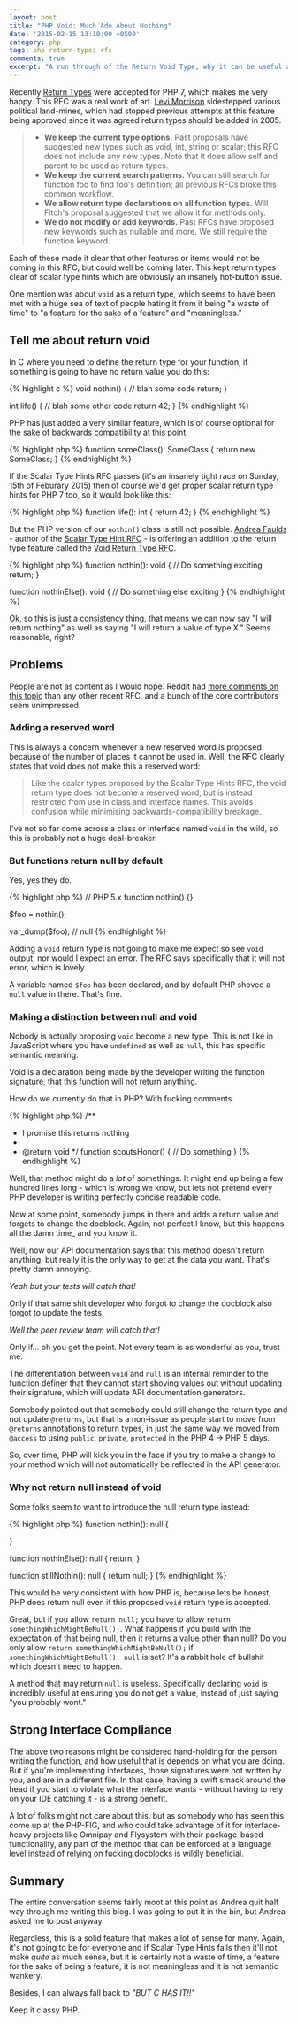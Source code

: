 ```yaml
---
layout: post
title: "PHP Void: Much Ado About Nothing"
date: '2015-02-15 13:10:00 +0500'
category: php
tags: php return-types rfc
comments: true
excerpt: "A run through of the Return Void Type, why it can be useful and why some of the points against are not so strong to me."
---
```


Recently [Return Types] were accepted for PHP 7, which makes me very happy. This RFC was a real work of art. [Levi Morrison] sidestepped various political land-mines, which had stopped previous attempts at this feature being approved since it was agreed return types should be added in 2005.

> * **We keep the current type options.** Past proposals have suggested new types such as void, int, string or scalar; this RFC does not include any new types. Note that it does allow self and parent to be used as return types.
> * **We keep the current search patterns.** You can still search for function foo to find foo's definition; all previous RFCs broke this common workflow.
> * **We allow return type declarations on all function types.** Will Fitch's proposal suggested that we allow it for methods only.
> * **We do not modify or add keywords.** Past RFCs have proposed new keywords such as nullable and more. We still require the function keyword.

Each of these made it clear that other features or items would not be coming in this RFC, but could well be coming later. This kept return types clear of scalar type hints which are obviously an insanely hot-button issue.

One mention was about `void` as a return type, which seems to have been met with a huge sea of text of people hating it from it being "a waste of time" to "a feature for the sake of a feature" and "meaningless."

[Return Types]: https://wiki.php.net/rfc/return_types
[Levi Morrison]: https://twitter.com/morrisonlevi

## Tell me about return void

In C where you need to define the return type for your function, if something is going to have no return value you do this:

{% highlight c %}
void nothin() {
  // blah some code
  return;
}

int life() {
  // blah some other code
  return 42;
}
{% endhighlight %}

PHP has just added a very similar feature, which is of course optional for the sake of backwards compatibility at this point.

{% highlight php %}
function someClass(): SomeClass {
  return new SomeClass;
}
{% endhighlight %}

If the Scalar Type Hints RFC passes (it's an insanely tight race on Sunday, 15th of Feburary 2015) then of course we'd get proper scalar return type hints for PHP 7 too, so it would look like this:

{% highlight php %}
function life(): int {
  return 42;
}
{% endhighlight %}

But the PHP version of our `nothin()` class is still not possible. [Andrea Faulds] - author of the [Scalar Type Hint RFC] - is offering an addition to the return type feature called the [Void Return Type RFC].

{% highlight php %}
function nothin(): void {
  // Do something exciting
  return;
}

function nothinElse(): void {
  // Do something else exciting
}
{% endhighlight %}

Ok, so this is just a consistency thing, that means we can now say "I will return nothing" as well as saying "I will return a value of type X." Seems reasonable, right?

[Andrea Faulds]: https://twitter.com/AndreaFaulds
[Scalar Type Hint RFC]: https://wiki.php.net/rfc/scalar_type_hints
[Void Return Type RFC]: https://wiki.php.net/rfc/void_return_type

## Problems

People are not as content as I would hope. Reddit had [more comments on this topic] than any other recent RFC, and a bunch of the core contributors seem unimpressed.

[more comments on this topic]: http://www.reddit.com/r/PHP/comments/2vu7n7/rfc_void_return_type/

### Adding a reserved word

This is always a concern whenever a new reserved word is proposed because of the number of places it cannot be used in. Well, the RFC clearly states that void does not make this a reserved word:

> Like the scalar types proposed by the Scalar Type Hints RFC, the void return type does not become a reserved word, but is instead restricted from use in class and interface names. This avoids confusion while minimising backwards-compatibility breakage.

I've not so far come across a class or interface named `void` in the wild, so this is probably not a huge deal-breaker. 

### But functions return null by default

Yes, yes they do. 

{% highlight php %}
// PHP 5.x
function nothin() {}

$foo = nothin();

var_dump($foo); // null
{% endhighlight %}

Adding a `void` return type is not going to make me expect so see `void` output, nor would I expect an error. The RFC says specifically that it will not error, which is lovely.

A variable named `$foo` has been declared, and by default PHP shoved a `null` value in there. That's fine.

### Making a distinction between null and void

Nobody is actually proposing `void` become a new type. This is not like in JavaScript where you have `undefined` as well as `null`, this has specific semantic meaning. 

Void is a declaration being made by the developer writing the function signature, that this function will not return anything. 

How do we currently do that in PHP? With fucking comments.

{% highlight php %}
/** 
 * I promise this returns nothing
 * 
 * @return void
 */
function scoutsHonor() {
  // Do something
}
{% endhighlight %}

Well, that method might do a _lot_ of somethings. It might end up being a few hundred lines long - which is wrong we know, but lets not pretend every PHP developer is writing perfectly concise readable code.

Now at some point, somebody jumps in there and adds a return value and forgets to change the docblock. Again, not perfect I know, but this happens all the damn time_ and you know it.

Well, now our API documentation says that this method doesn't return anything, but really it is the only way to get at the data you want. That's pretty damn annoying.

_Yeah but your tests will catch that!_

Only if that same shit developer who forgot to change the docblock also forgot to update the tests.

_Well the peer review team will catch that!_

Only if... oh you get the point. Not every team is as wonderful as you, trust me.

The differentiation between `void` and `null` is an internal reminder to the function definer that they cannot start shoving values out without updating their signature, which will update API documentation generators. 

Somebody pointed out that somebody could still change the return type and not update `@returns`, but that is a non-issue as people start to move from `@returns` annotations to return types, in just the same way we moved from `@access` to using `public`, `private`, `protected` in the PHP 4 -> PHP 5 days.

So, over time, PHP will kick you in the face if you try to make a change to your method which will not automatically be reflected in the API generator. 

### Why not return null instead of void

Some folks seem to want to introduce the null return type instead:

{% highlight php %}
function nothin(): null {

}

function nothinElse(): null {
  return;
}

function stillNothin(): null {
  return null;
}
{% endhighlight %}

This would be very consistent with how PHP is, because lets be honest, PHP does return null even if this proposed `void` return type is accepted. 

Great, but if you allow `return null;` you have to allow `return somethingWhichMightBeNull();`. What happens if you build with the expectation of that being null, then it returns a value other than null? Do you only allow `return somethingWhichMightBeNull();` if `somethingWhichMightBeNull(): null` is set? It's a rabbit hole of bullshit which doesn't need to happen.

A method that may return `null` is useless. Specifically declaring `void` is incredibly useful at ensuring you do not get a value, instead of just saying "you probably wont."

## Strong Interface Compliance

The above two reasons might be considered hand-holding for the person writing the function, and how useful that is depends on what you are doing. But if you're implementing interfaces, those signatures were not written by you, and are in a different file. In that case, having a swift smack around the head if you start to violate what the interface wants - without having to rely on your IDE catching it - is a strong benefit. 

A lot of folks might not care about this, but as somebody who has seen this come up at the PHP-FIG, and who could take advantage of it for interface-heavy projects like Omnipay and Flysystem with their package-based functionality, any part of the method that can be enforced at a language level instead of relying on fucking docblocks is wildly beneficial.


## Summary

The entire conversation seems fairly moot at this point as Andrea quit half way through me writing this blog. I was going to put it in the bin, but Andrea asked me to post anyway. 

Regardless, this is a solid feature that makes a lot of sense for many. Again, it's not going to be for everyone and if Scalar Type Hints fails then it'll not make _quite_ as much sense, but it is certainly not a waste of time, a feature for the sake of being a feature, it is not meaningless and it is not semantic wankery. 

Besides, I can always fall back to _"BUT C HAS IT!!"_

Keep it classy PHP.


